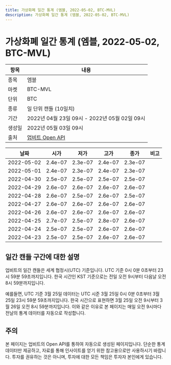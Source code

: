 ```yaml
---
title: 가상화폐 일간 통계 (엠블, 2022-05-02, BTC-MVL)
description: 가상화폐 일간 통계 (엠블, 2022-05-02, BTC-MVL)
---
```



가상화폐 일간 통계 (엠블, 2022-05-02, BTC-MVL)
===

|항목|내용|
|--|--|
|종목|엠블|
|마켓|BTC-MVL|
|단위|BTC|
|종류|일 단위 캔들 (10일치)|
|기간|2022년 04월 23일 09시 - 2022년 05월 02일 09시|
|생성일|2022년 05월 03일 09시|
|출처|[업비트 Open API](https://docs.upbit.com)|


|날짜|시가|저가|고가|종가|비고|
|--|--|--|--|--|--|
|2022-05-02|2.4e-07|2.3e-07|2.4e-07|2.3e-07|    |
|2022-05-01|2.4e-07|2.3e-07|2.4e-07|2.3e-07|    |
|2022-04-30|2.5e-07|2.5e-07|2.5e-07|2.5e-07|    |
|2022-04-29|2.6e-07|2.6e-07|2.6e-07|2.6e-07|    |
|2022-04-28|2.6e-07|2.5e-07|2.6e-07|2.5e-07|    |
|2022-04-27|2.6e-07|2.6e-07|2.6e-07|2.6e-07|    |
|2022-04-26|2.6e-07|2.6e-07|2.6e-07|2.6e-07|    |
|2022-04-25|2.7e-07|2.5e-07|2.8e-07|2.6e-07|    |
|2022-04-24|2.5e-07|2.5e-07|2.6e-07|2.6e-07|    |
|2022-04-23|2.5e-07|2.5e-07|2.6e-07|2.6e-07|    |


일간 캔들 구간에 대한 설명
---


업비트의 일간 캔들은 세계 협정시(UTC) 기준입니다. 
UTC 기준 0시 0분 0초부터 23시 59분 59초까지입니다. 
한국 시간인 KST 기준으로는 전일 오전 9시부터 다음날 오전 8시 59분까지입니다. 


예를들면, UTC 기준 3월 25일 데이터는 UTC 시준 3월 25일 0시 0분 0초부터 3월 25일 23시 59분 59초까지입니다. 
한국 시간으로 표현하면 3월 25일 오전 9시부터 3월 26일 오전 8시 59분까지입니다. 
이와 같은 이유로 본 페이지는 매일 오전 9시마다 전날의 통계 데이터를 자동으로 작성합니다. 


주의
---


본 페이지는 업비트의 Open API를 통하여 자동으로 생성된 페이지입니다. 
단순한 통계 데이터만 제공하고, 자료를 통해 인사이트를 얻기 위한 참고용으로만 사용하시기 바랍니다. 
투자를 권유하는 것은 아니며, 투자에 대한 모든 책임은 투자자 본인에게 있습니다. 
